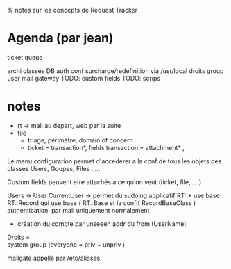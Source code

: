 % notes sur les concepts de Request Tracker 

# Agenda (par jean)

ticket
queue

archi
	classes
DB
auth
conf
surcharge/redefinition via /usr/local
droits
	group
	user
mail gateway
TODO: custom fields
TODO: scrips

#  notes

* rt -> mail au depart, web par la suite
* file
  - triage, périmètre, domain of concern 
  - ticket = transaction*, fields
    transaction = attachment* ,  


Le menu configurarion permet d'accederer a la conf de tous les objets des classes 
Users, Goupes, Files , ...

Custom fields peuvent etre attachés a ce qu'on veut (ticket, file, ... )  

Users -> User
CurrentUser -> permet du sudoing applicatif 
RT::* use base RT::Record qui use base ( RT::Base et la confif RecordBaseClass )
authentication: par mail uniquement normalement
 * création du compte par unseeen addr du from  (UserName) 

Droits =  
    system group (everyone = priv + unpriv )

mailgate appellé par /etc/aliases 

